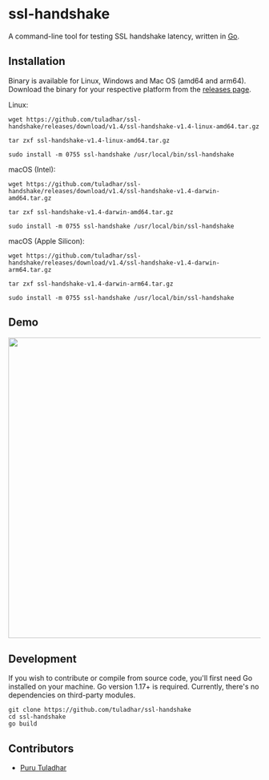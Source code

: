 # ssl-handshake
A command-line tool for testing SSL handshake latency, written in [Go](https://go.dev/).

## Installation
Binary is available for Linux, Windows and Mac OS (amd64 and arm64). Download the binary for your respective platform from the [releases page](https://github.com/tuladhar/ssl-handshake/releases).

Linux:
```
wget https://github.com/tuladhar/ssl-handshake/releases/download/v1.4/ssl-handshake-v1.4-linux-amd64.tar.gz
```
```
tar zxf ssl-handshake-v1.4-linux-amd64.tar.gz
```
```
sudo install -m 0755 ssl-handshake /usr/local/bin/ssl-handshake
```

macOS (Intel):
```
wget https://github.com/tuladhar/ssl-handshake/releases/download/v1.4/ssl-handshake-v1.4-darwin-amd64.tar.gz
```
```
tar zxf ssl-handshake-v1.4-darwin-amd64.tar.gz
```
```
sudo install -m 0755 ssl-handshake /usr/local/bin/ssl-handshake
```

macOS (Apple Silicon):
```
wget https://github.com/tuladhar/ssl-handshake/releases/download/v1.4/ssl-handshake-v1.4-darwin-arm64.tar.gz
```
```
tar zxf ssl-handshake-v1.4-darwin-arm64.tar.gz
```
```
sudo install -m 0755 ssl-handshake /usr/local/bin/ssl-handshake
```

## Demo
<p align="center">
  <img width="600" src="https://github.com/tuladhar/ssl-handshake/blob/main/demo/ssl-handshake.svg">
</p>

## Development

If you wish to contribute or compile from source code, you'll first need Go installed on your machine. Go version 1.17+ is required. Currently, there's no dependencies on third-party modules. 

```
git clone https://github.com/tuladhar/ssl-handshake
cd ssl-handshake 
go build
```

## Contributors
- [Puru Tuladhar](https://tuladhar.github.io)
